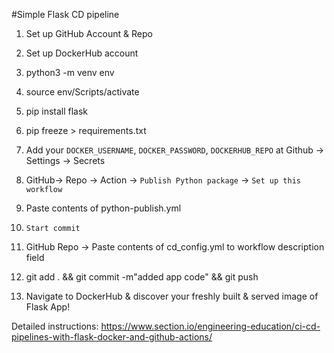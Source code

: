 #Simple Flask CD pipeline 

1. Set up GitHub Account & Repo

2. Set up DockerHub account

3. python3 -m venv env

4. source env/Scripts/activate

5. pip install flask

6. pip freeze > requirements.txt

7. Add your `DOCKER_USERNAME`, `DOCKER_PASSWORD`, `DOCKERHUB_REPO` at Github -> Settings -> Secrets

8. GitHub-> Repo -> Action -> `Publish Python package` -> `Set up this workflow`

9. Paste contents of python-publish.yml

10. `Start commit`

11. GitHub Repo -> Paste contents of cd_config.yml to workflow description field

12. git add . && git commit -m"added app code" && git push

13. Navigate to DockerHub & discover your freshly built & served image of Flask App!




Detailed instructions:
https://www.section.io/engineering-education/ci-cd-pipelines-with-flask-docker-and-github-actions/